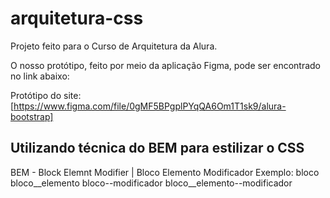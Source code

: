# arquitetura-css
Projeto feito para o Curso de Arquitetura da Alura. 

O nosso protótipo, feito por meio da aplicação Figma, pode ser encontrado no link abaixo:

Protótipo do site: [https://www.figma.com/file/0gMF5BPgplPYqQA6Om1T1sk9/alura-bootstrap]

## Utilizando técnica do BEM para estilizar o CSS

BEM - Block Elemnt Modifier | Bloco Elemento Modificador
Exemplo: 
  bloco 
  bloco__elemento 
  bloco--modificador
  bloco__elemento--modificador